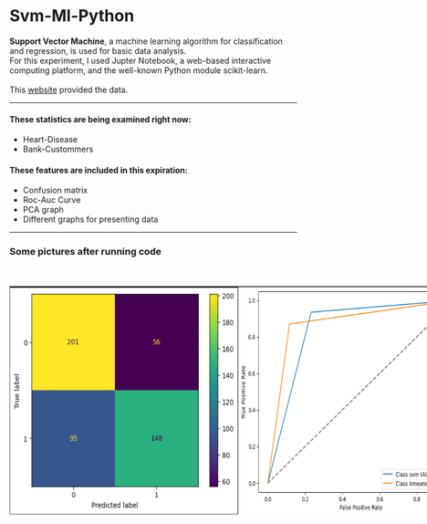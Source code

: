 # Svm-Ml-Python

**Support Vector Machine**, a machine learning algorithm for classification and regression, is used for basic data analysis.
<br/>
For this experiment, I used Jupter Notebook, a web-based interactive computing platform, and the well-known Python module scikit-learn.
<br/>
<br/>
This <a href="https://archive.ics.uci.edu/">website<a/> provided the data.
<br/>
- - - -
#### These statistics are being examined right now: ####
  * Heart-Disease
  * Bank-Custommers
#### These features are included in this expiration: ####
  * Confusion matrix
  * Roc-Auc Curve
  * PCA graph
  * Different graphs for presenting data
- - - -
### Some pictures after running code

<div align="center" style="display:flex;flex-direction:row;align-items: center;">
  <img style="margin:10;" src="https://github.com/tohidnoori/Svm-ml-python/blob/master/Images/cf-image.png" width="400" height="400" alt="Image 1">
  <img style="margin:10;" src="https://github.com/tohidnoori/Svm-ml-python/blob/master/Images/roc-auc-curve.png" width="400" height="400"  alt="Image 2">
  <div/>
<br/>
<br/>
  <div align="center" style="display:flex;flex-direction:row;align-items: center;">
  <img style="margin:10;" src="https://github.com/tohidnoori/Svm-ml-python/blob/master/Images/scree-plot.png" width="400" height="400"  alt="Image 1">
  <div/>
   <br/>
<br/>
<div align="center" style="display:flex;flex-direction:row;align-items: center;">
  <img style="margin:10;" src="https://github.com/tohidnoori/Svm-ml-python/blob/master/Images/scatter-plot.png" width="400" height="400"  alt="Image 1">
  <img style="margin:10;" src="https://github.com/tohidnoori/Svm-ml-python/blob/master/Images/scatter-graph.png" width="400" height="400"  alt="Image 2">
  <div/>


